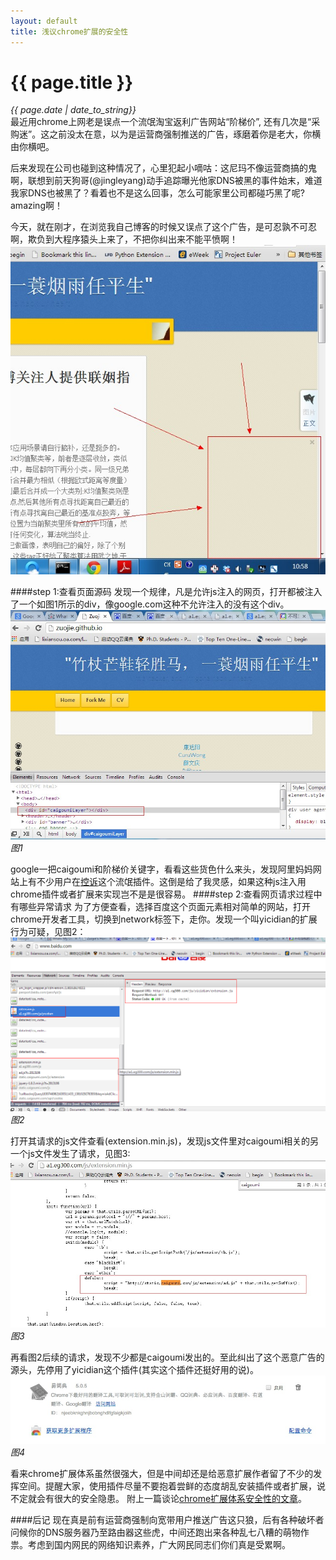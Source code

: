```yaml
---
layout: default
title: 浅议chrome扩展的安全性
---
```

# {{ page.title }}   
*{{ page.date | date_to_string}}*   
最近用chrome上网老是误点一个流氓淘宝返利广告网站“阶梯价”, 还有几次是“采购迷”。这之前没太在意，以为是运营商强制推送的广告，琢磨着你是老大，你横由你横吧。   

后来发现在公司也碰到这种情况了，心里犯起小嘀咕：这尼玛不像运营商搞的鬼啊，联想到前天狗哥(@jingleyang)动手追踪曝光他家DNS被黑的事件始末，难道我家DNS也被黑了？看着也不是这么回事，怎么可能家里公司都碰巧黑了呢? amazing啊！   

今天，就在刚才，在浏览我自己博客的时候又误点了这个广告，是可忍孰不可忍啊，欺负到大程序猿头上来了，不把你纠出来不能平愤啊！
![p3](/demo/blog_img/3.jpg)

####step 1:查看页面源码
发现一个规律，凡是允许js注入的网页，打开都被注入了一个如图1所示的div，像google.com这种不允许注入的没有这个div。
![p1](/demo/blog_img/1.jpg)
*图1*   

google一把caigoumi和阶梯价关键字，看看这些货色什么来头，发现阿里妈妈网站上有不少用户在[控诉](http://club.alimama.com/read-htm-tid-4127709.html)这个流氓插件。这倒是给了我灵感，如果这种js注入用chrome插件或者扩展来实现岂不是是很容易。
####step 2:查看网页请求过程中有哪些异常请求
为了方便查看，选择百度这个页面元素相对简单的网站，打开chrome开发者工具，切换到network标签下，走你。发现一个叫yicidian的扩展行为可疑，见图2：
![p2](/demo/blog_img/2.png)
*图2*   

打开其请求的js文件查看(extension.min.js)，发现js文件里对caigoumi相关的另一个js文件发生了请求，见图3:
![p3](/demo/blog_img/5.jpg)
*图3*   

再看图2后续的请求，发现不少都是caigoumi发出的。至此纠出了这个恶意广告的源头，先停用了yicidian这个插件(其实这个插件还挺好用的说)。
![p4](/demo/blog_img/4.png)
*图4*   

看来chrome扩展体系虽然很强大，但是中间却还是给恶意扩展作者留了不少的发挥空间。提醒大家，使用插件尽量不要抱着尝鲜的态度胡乱安装插件或者扩展，说不定就会有很大的安全隐患。 附上一篇谈论[chrome扩展体系安全性的文章](http://www.guao.hk/posts/about-chrome-extension-security.html)。

####后记
现在真是前有运营商强制向宽带用户推送广告这只狼，后有各种破坏者问候你的DNS服务器乃至路由器这些虎，中间还跑出来各种乱七八糟的萌物作祟。考虑到国内网民的网络知识素养，广大网民同志们你们真是受累啊。
